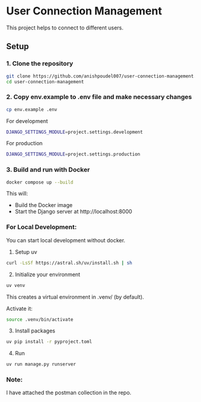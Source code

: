 # User Connection Management
This project helps to connect to different users.

## Setup

### 1. Clone the repository

```bash
git clone https://github.com/anishpoudel007/user-connection-management.git
cd user-connection-management
```

### 2. Copy env.example to .env file and make necessary changes

```bash
cp env.example .env
```

For development

```bash
DJANGO_SETTINGS_MODULE=project.settings.development
```

For production

```bash
DJANGO_SETTINGS_MODULE=project.settings.production
```


### 3. Build and run with Docker

```bash
docker compose up --build
```

This will:
- Build the Docker image
- Start the Django server at http://localhost:8000


### For Local Development:

You can start local development without docker.

1. Setup uv

```bash
curl -LsSf https://astral.sh/uv/install.sh | sh
```

2. Initialize your environment

```bash
uv venv
```

This creates a virtual environment in .venv/ (by default).

Activate it:

```bash
source .venv/bin/activate
```

3. Install packages

```bash
uv pip install -r pyproject.toml
```

4. Run

```bash
uv run manage.py runserver
```


### Note:

I have attached the postman collection in the repo.
